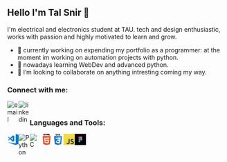 ## Hello I'm Tal Snir 👋

I'm electrical and electronics student at TAU. 
tech and design enthusiastic, works with passion and highly motivated to learn and grow.

- 🔭 currently working on expending my portfolio as a programmer: at the moment im working on automation projects with python.
- 🌱 nowadays learning WebDev and advanced python.
- 👯 I’m looking to collaborate on anything intresting coming my way.


### Connect with me:

   [<img align="left" alt="email" width="26px" src="https://user-images.githubusercontent.com/72248784/110932204-d41a5b80-8333-11eb-8cdb-9ab15cb0ecd6.png" />][email]
   [<img align="left" alt="linkedin" width="26px" src="https://user-images.githubusercontent.com/72248784/110931980-8dc4fc80-8333-11eb-9d5a-2f9ef85157b2.png" />][linkedin]
</br>
### Languages and Tools:

  <img align="left" alt="Visual Studio Code" width="26px" src="https://raw.githubusercontent.com/github/explore/80688e429a7d4ef2fca1e82350fe8e3517d3494d/topics/visual-studio-code/visual-studio-code.png" />
  <img align="left" alt="Python" width="26px" src="https://user-images.githubusercontent.com/72248784/110935474-1d6caa00-8338-11eb-9607-515f2ff096d5.png" />
  <img align="left" alt="C" width="26px" src="https://user-images.githubusercontent.com/72248784/110936132-16926700-8339-11eb-9a44-2dbc3bfcb602.png" />
  <img align="left" alt="HTML5" width="26px" src="https://raw.githubusercontent.com/github/explore/80688e429a7d4ef2fca1e82350fe8e3517d3494d/topics/html/html.png" />
  <img align="left" alt="CSS3" width="26px" src="https://raw.githubusercontent.com/github/explore/80688e429a7d4ef2fca1e82350fe8e3517d3494d/topics/css/css.png" />
  <img align="left" alt="JavaScript" width="26px" src="https://raw.githubusercontent.com/github/explore/80688e429a7d4ef2fca1e82350fe8e3517d3494d/topics/javascript/javascript.png"/>
   <img align="left" alt="figma" width="26px" src="https://raw.githubusercontent.com/github/explore/80688e429a7d4ef2fca1e82350fe8e3517d3494d/topics/figma/figma.png" />
  
  


  
 

  
[email]: talmsnir@gmail.com
[linkedin]:  https://www.linkedin.com/in/talmsnir/
[Dribbble]:  https://dribbble.com/TalmSnir
